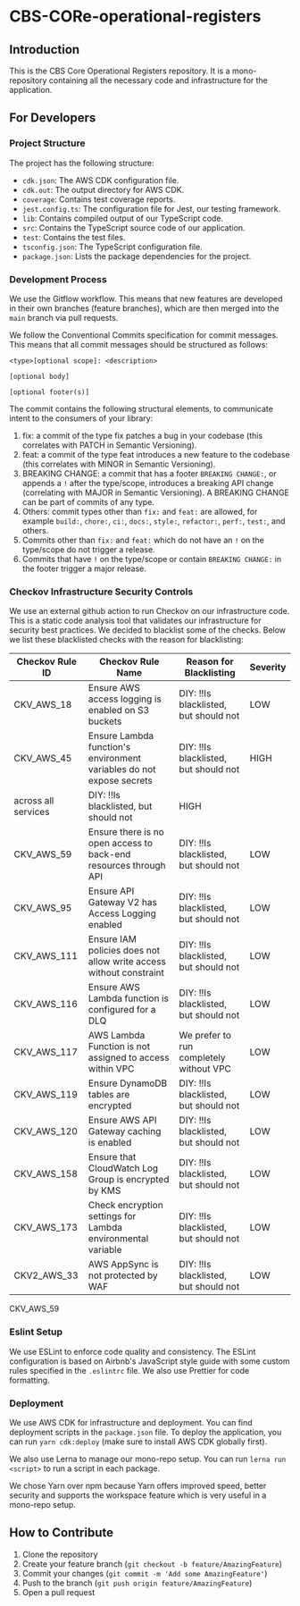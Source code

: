 # CBS-CORe-operational-registers

## Introduction

This is the CBS Core Operational Registers repository. It is a mono-repository containing all the necessary code and infrastructure for the application.

## For Developers

### Project Structure

The project has the following structure:

- `cdk.json`: The AWS CDK configuration file.
- `cdk.out`: The output directory for AWS CDK.
- `coverage`: Contains test coverage reports.
- `jest.config.ts`: The configuration file for Jest, our testing framework.
- `lib`: Contains compiled output of our TypeScript code.
- `src`: Contains the TypeScript source code of our application.
- `test`: Contains the test files.
- `tsconfig.json`: The TypeScript configuration file.
- `package.json`: Lists the package dependencies for the project.

### Development Process

We use the Gitflow workflow. This means that new features are developed in their own branches (feature branches), which are then merged into the `main` branch via pull requests.

We follow the Conventional Commits specification for commit messages. This means that all commit messages should be structured as follows:

```git
<type>[optional scope]: <description>

[optional body]

[optional footer(s)]
```

The commit contains the following structural elements, to communicate intent to the consumers of your library:

1. fix: a commit of the type fix patches a bug in your codebase (this correlates with PATCH in Semantic Versioning).
2. feat: a commit of the type feat introduces a new feature to the codebase (this correlates with MINOR in Semantic Versioning).
3. BREAKING CHANGE: a commit that has a footer `BREAKING CHANGE:`, or appends a `!` after the type/scope, introduces a breaking API change (correlating with MAJOR in Semantic Versioning). A BREAKING CHANGE can be part of commits of any type.
4. Others: commit types other than `fix:` and `feat:` are allowed, for example `build:`, `chore:`, `ci:`, `docs:`, `style:`, `refactor:`, `perf:`, `test:`, and others.
5. Commits other than `fix:` and `feat:` which do not have an `!` on the type/scope do not trigger a release.
6. Commits that have `!` on the type/scope or contain `BREAKING CHANGE:` in the footer trigger a major release.

### Checkov Infrastructure Security Controls

We use an external github action to run Checkov on our infrastructure code. This is a static code analysis tool that validates our infrastructure for security best practices. We decided to blacklist some of the checks. Below we list these blacklisted checks with the reason for blacklisting:

|Checkov Rule ID|Checkov Rule Name|Reason for Blacklisting|Severity|
|---|---|---|---|
|CKV_AWS_18|Ensure AWS access logging is enabled on S3 buckets|DIY: !!Is blacklisted, but should not|LOW|
|CKV_AWS_45|Ensure Lambda function's environment variables do not expose secrets|DIY: !!Is blacklisted, but should not|HIGH|
across all services|DIY: !!Is blacklisted, but should not|HIGH|
|CKV_AWS_59|Ensure there is no open access to back-end resources through API|DIY: !!Is blacklisted, but should not|LOW|
|CKV_AWS_95|Ensure API Gateway V2 has Access Logging enabled|DIY: !!Is blacklisted, but should not|LOW|
|CKV_AWS_111|Ensure IAM policies does not allow write access without constraint|DIY: !!Is blacklisted, but should not|LOW|
|CKV_AWS_116|Ensure AWS Lambda function is configured for a DLQ|DIY: !!Is blacklisted, but should not|LOW|
|CKV_AWS_117|AWS Lambda Function is not assigned to access within VPC|We prefer to run completely without VPC|LOW|
|CKV_AWS_119|Ensure DynamoDB tables are encrypted|DIY: !!Is blacklisted, but should not|LOW|
|CKV_AWS_120|Ensure AWS API Gateway caching is enabled|DIY: !!Is blacklisted, but should not|LOW|
|CKV_AWS_158|Ensure that CloudWatch Log Group is encrypted by KMS|DIY: !!Is blacklisted, but should not|LOW|
|CKV_AWS_173|Check encryption settings for Lambda environmental variable|DIY: !!Is blacklisted, but should not|LOW|
|CKV2_AWS_33|AWS AppSync is not protected by WAF|DIY: !!Is blacklisted, but should not|LOW|
CKV_AWS_59

### Eslint Setup

We use ESLint to enforce code quality and consistency. The ESLint configuration is based on Airbnb's JavaScript style guide with some custom rules specified in the `.eslintrc` file. We also use Prettier for code formatting.

### Deployment

We use AWS CDK for infrastructure and deployment. You can find deployment scripts in the `package.json` file. To deploy the application, you can run `yarn cdk:deploy` (make sure to install AWS CDK globally first).

We also use Lerna to manage our mono-repo setup. You can run `lerna run <script>` to run a script in each package.

We chose Yarn over npm because Yarn offers improved speed, better security and supports the workspace feature which is very useful in a mono-repo setup.

## How to Contribute

1. Clone the repository
2. Create your feature branch (`git checkout -b feature/AmazingFeature`)
3. Commit your changes (`git commit -m 'Add some AmazingFeature'`)
4. Push to the branch (`git push origin feature/AmazingFeature`)
5. Open a pull request
